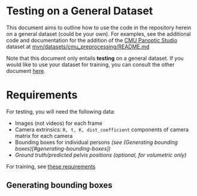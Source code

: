 # Testing on a General Dataset

This document aims to outline how to use the code in the repository herein on a general dataset (could be your own). For examples, see the additional code and documentation for the addition of the [CMU Panoptic Studio](http://domedb.perception.cs.cmu.edu/) dataset at [mvn/datasets/cmu_preprocessing/README.md](https://github.com/Samleo8/learnable-triangulation-pytorch/blob/master/mvn/datasets/cmu_preprocessing/README.md)

Note that this document only entails **testing** on a general dataset. If you would like to use your dataset for training, you can consult the other document [here](TRAINING_ON_GENERAL_DATASET.md).

# Requirements
For testing, you will need the following data:

- Images (not videos) for each frame
- Camera extrinsics: `R, t, K, dist_coefficient` components of camera matrix for each camera
- Bounding boxes for individual persons *(see (Generating bounding boxes)[#generating-bounding-boxes])*
- *Ground truth/predicted pelvis positions (optional, for volumetric only)*

For training, see [these requirements](TRAINING_ON_GENERAL_DATASET.md#requirements)

## Generating bounding boxes
